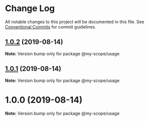 # Change Log

All notable changes to this project will be documented in this file.
See [Conventional Commits](https://conventionalcommits.org) for commit guidelines.

<a name="1.0.2"></a>
## [1.0.2](https://github.com/nicholascm/lerna-conventional-commits/compare/@my-scope/usage@1.0.1...@my-scope/usage@1.0.2) (2019-08-14)




**Note:** Version bump only for package @my-scope/usage

<a name="1.0.1"></a>
## [1.0.1](https://github.com/nicholascm/lerna-conventional-commits/compare/@my-scope/usage@1.0.0...@my-scope/usage@1.0.1) (2019-08-14)




**Note:** Version bump only for package @my-scope/usage

<a name="1.0.0"></a>
# 1.0.0 (2019-08-14)




**Note:** Version bump only for package @my-scope/usage
